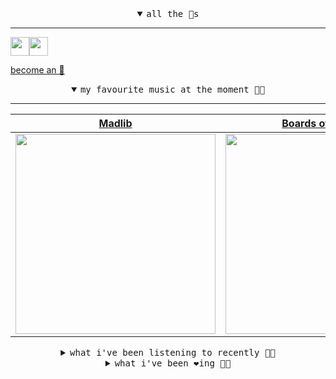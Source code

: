 <details open>

<summary align="center"><samp>all the 🥚s</samp></summary>
<hr />

<a href="https://github.com/pvinis"><img src="https://avatars.githubusercontent.com/u/100233?s=90&v=4" width="30" height="30" /><a href="https://github.com/maxPugh"><img src="https://avatars.githubusercontent.com/u/46350013?s=90&u=52a601eaa2d272b35477d096fe782ebf0a8a1f68&v=4" width="30" height="30" />

<samp><a href="https://github.com/bitttttten/bitttttten/stargazers">become an 🥚</a></samp>

</details>

<details open>

<summary align="center"><samp>my favourite music at the moment 🎵🎶</samp></summary>
<hr />

<!-- toc -->

| [Madlib](https://open.spotify.com/artist/5LhTec3c7dcqBvpLRWbMcf)                                                                                                 | [Boards of Canada](https://open.spotify.com/artist/2VAvhf61GgLYmC6C8anyX1)                                                                                       | [Oneohtrix Point Never](https://open.spotify.com/artist/2wPDbhaGXCqROrVmwDdCrK)                                                                                  | [Four Tet](https://open.spotify.com/artist/7Eu1txygG6nJttLHbZdQOh)                                                                                               |
| ---------------------------------------------------------------------------------------------------------------------------------------------------------------- | ---------------------------------------------------------------------------------------------------------------------------------------------------------------- | ---------------------------------------------------------------------------------------------------------------------------------------------------------------- | ---------------------------------------------------------------------------------------------------------------------------------------------------------------- |
| [<img src="https://i.scdn.co/image/e73ab683f7db79f808d05538cc4390b4e5d47804" width="320" height="auto">](https://open.spotify.com/artist/5LhTec3c7dcqBvpLRWbMcf) | [<img src="https://i.scdn.co/image/c0b33a8d211600d70dcda3077d6a582da34321b0" width="320" height="auto">](https://open.spotify.com/artist/2VAvhf61GgLYmC6C8anyX1) | [<img src="https://i.scdn.co/image/0513eb98de7ee505153e9175f79e3fb59457c9aa" width="320" height="auto">](https://open.spotify.com/artist/2wPDbhaGXCqROrVmwDdCrK) | [<img src="https://i.scdn.co/image/c68646bdcd569ea787764404081d140d55027f4f" width="320" height="auto">](https://open.spotify.com/artist/7Eu1txygG6nJttLHbZdQOh) |

<!-- tocstop -->

</details>

<details>

<summary align="center"><samp>what i've been listening to recently 🎵🎶</samp></summary>
<hr />

<!-- toc -->

| [Sixtyten<br />Boards of Canada](https://open.spotify.com/track/6N759vFYolaNbbdd4As2Wi)                                                                         | [No Nightmares<br />Oneohtrix Point Never](https://open.spotify.com/track/0JlwmGK34Lbe62xPbpsmSb)                                                               | [Pulsewidth<br />Aphex Twin](https://open.spotify.com/track/643gyipSU7dkmrFhJ8UAIm)                                                                             | [Two Thousand and Seventeen<br />Four Tet](https://open.spotify.com/track/2ZIaH69kaz55RM4Pjx6KXl)                                                               |
| --------------------------------------------------------------------------------------------------------------------------------------------------------------- | --------------------------------------------------------------------------------------------------------------------------------------------------------------- | --------------------------------------------------------------------------------------------------------------------------------------------------------------- | --------------------------------------------------------------------------------------------------------------------------------------------------------------- |
| [<img src="https://i.scdn.co/image/c0b33a8d211600d70dcda3077d6a582da34321b0" width="320" height="auto">](https://open.spotify.com/track/6N759vFYolaNbbdd4As2Wi) | [<img src="https://i.scdn.co/image/0513eb98de7ee505153e9175f79e3fb59457c9aa" width="320" height="auto">](https://open.spotify.com/track/0JlwmGK34Lbe62xPbpsmSb) | [<img src="https://i.scdn.co/image/5630c4ae80c6d8cb16f021fdf5b4fc28c90420ab" width="320" height="auto">](https://open.spotify.com/track/643gyipSU7dkmrFhJ8UAIm) | [<img src="https://i.scdn.co/image/c68646bdcd569ea787764404081d140d55027f4f" width="320" height="auto">](https://open.spotify.com/track/2ZIaH69kaz55RM4Pjx6KXl) |

<!-- tocstop -->

</details>

<details>

<summary align="center"><samp>what i've been ❤️ing 🎵🎶</samp></summary>
<hr />

<!-- toc -->

| [Journey In Satchidananda<br />Alice Coltrane](https://open.spotify.com/album/14qDLRNo3R2MsddIfWXpcB)                                                           | [Heliosphan<br />Aphex Twin](https://open.spotify.com/album/7aNclGRxTysfh6z0d8671k)                                                                             | [Boys Latin<br />Panda Bear](https://open.spotify.com/album/4iRqf2zoGhh7yO5evg1NYj)                                                                             | [LONG SEASON<br />Fishmans](https://open.spotify.com/album/4EX1fAypgQC9wDjGI5QzbZ)                                                                              |
| --------------------------------------------------------------------------------------------------------------------------------------------------------------- | --------------------------------------------------------------------------------------------------------------------------------------------------------------- | --------------------------------------------------------------------------------------------------------------------------------------------------------------- | --------------------------------------------------------------------------------------------------------------------------------------------------------------- |
| [<img src="https://i.scdn.co/image/ab67616d0000b273f7eb9e144c0de9697aaa0d11" width="320" height="auto">](https://open.spotify.com/album/14qDLRNo3R2MsddIfWXpcB) | [<img src="https://i.scdn.co/image/ab67616d0000b27338906032688bb13b135ce19a" width="320" height="auto">](https://open.spotify.com/album/7aNclGRxTysfh6z0d8671k) | [<img src="https://i.scdn.co/image/ab67616d0000b2734eca93ff0ee3f30e78b42df4" width="320" height="auto">](https://open.spotify.com/album/4iRqf2zoGhh7yO5evg1NYj) | [<img src="https://i.scdn.co/image/ab67616d0000b273f9f1de08fccfce6067fbd225" width="320" height="auto">](https://open.spotify.com/album/4EX1fAypgQC9wDjGI5QzbZ) |

<!-- tocstop -->

</details>
